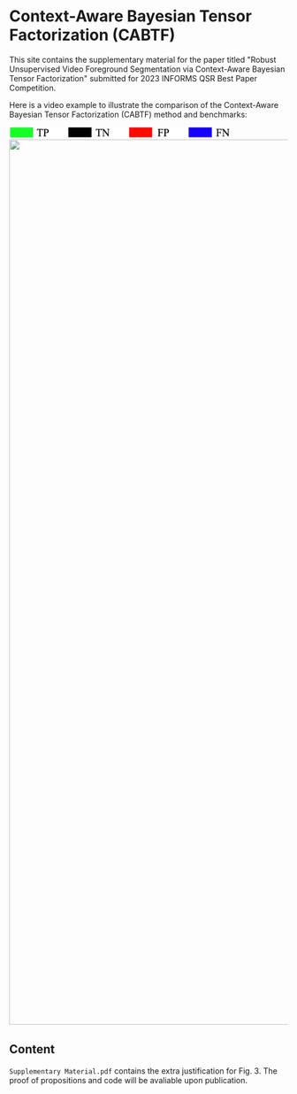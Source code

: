 # Context-Aware Bayesian Tensor Factorization (CABTF)
This site contains the supplementary material for the paper titled "Robust Unsupervised Video Foreground Segmentation via Context-Aware Bayesian Tensor Factorization" submitted for 2023 INFORMS QSR Best Paper Competition.

Here is a video example to illustrate the comparison of the Context-Aware Bayesian Tensor Factorization (CABTF) method and benchmarks:

<img src='color map.png' width="400" height="20" >
<img src='comparison.gif' width="700" height="1600" />

## Content
`Supplementary Material.pdf` contains the extra justification for Fig. 3.
The proof of propositions and code will be avaliable upon publication.
